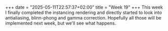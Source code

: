 +++
date = "2025-05-11T22:57:37+02:00"
title = "Week 19"
+++
This week I finally completed the instancing rendering and directly started to look into antialiasing, blinn-phong and gamma correction. Hopefully all those will be implemented next week, but we'll see what happens.
